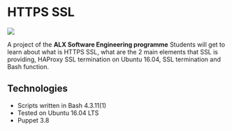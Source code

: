# HTTPS SSL

![](https://s3.amazonaws.com/intranet-projects-files/holbertonschool-sysadmin_devops/276/FlhGPEK.png)


A project of the **ALX Software Engineering programme** Students will get to learn about what is HTTPS SSL, what are the 2 main elements that SSL is providing, HAProxy SSL termination on Ubuntu 16.04, SSL termination and Bash function.

## Technologies
* Scripts written in Bash 4.3.11(1)
* Tested on Ubuntu 16.04 LTS
* Puppet 3.8